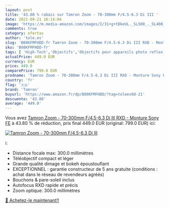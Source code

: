 ```yaml
---
layout: post
title: '43.80 % rabais sur Tamron Zoom - 70-300mm F/4.5-6.3 Di III '
date: 2021-09-21 16:14:04
image: 'https://m.media-amazon.com/images/I/31+g+tDkeUL._SL500_._SL400_.jpg'
comments: true
category: ofertas
author: 'tole.es'
slug: 'B08KFMFHDD-fr Tamron Zoom - 70-300mm F/4.5-6.3 Di III RXD - Monture Sony FE'
sku: 'B08KFMFHDD-fr'
tags: [ 'High-Tech','Objectifs','Objectifs pour appareils photo reflex et hybrides','Objectifs pour hybride','Photo et caméscopes','tamron', ]
actualPrice: 449.0 EUR
currency: EUR
price: 449.0
comparePrice: 799.0 EUR
prodname: 'Tamron Zoom - 70-300mm F/4.5-6.3 Di III RXD - Monture Sony FE'
country: 'fr'
flag: '🇫🇷'
brand: 'Tamron'
buyurl: 'https://www.amazon.fr/dp/B08KFMFHDD/?tag=tolees0d-21'
descuento: '43.80'
average: '449.0'
---
```


Vous avez [Tamron Zoom - 70-300mm F/4.5-6.3 Di III RXD - Monture Sony FE](https://www.amazon.fr/dp/B08KFMFHDD/?tag=tolees0d-21)  à  43.80 % de réduction, prix final  449.0 EUR (original: 799.0 EUR) ici:

[![Tamron Zoom - 70-300mm F/4.5-6.3 Di III ](https://m.media-amazon.com/images/I/31+g+tDkeUL._SL500_._SL400_.jpg)](https://www.amazon.fr/dp/B08KFMFHDD/?tag=tolees0d-21)

ℹ️:

- Distance focale max: 300.0 millimètres
- Téléobjectif compact et léger
- Grande qualité dimage et bokeh époustouflant
- EXCEPTIONNEL : garantie constructeur de 5 ans gratuite (conditions : achat dans le réseau de revendeurs agréés)
- Bouchons & pare-soleil inclus
- Autofocus RXD rapide et précis
- Zoom optique: 300.0 millimètres

[🛒 Achetez-le maintenant!!](https://www.amazon.fr/dp/B08KFMFHDD/?tag=tolees0d-21)
